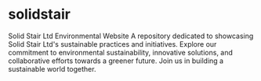 # solidstair
Solid Stair Ltd Environmental Website  A repository dedicated to showcasing Solid Stair Ltd's sustainable practices and initiatives. Explore our commitment to environmental sustainability, innovative solutions, and collaborative efforts towards a greener future. Join us in building a sustainable world together.
